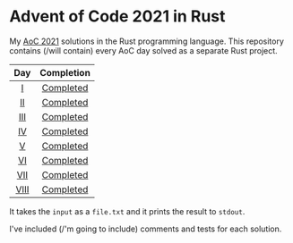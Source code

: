 # Advent of Code 2021 in Rust
My [AoC 2021][aoc-2021] solutions in the Rust programming language.
This repository contains (/will contain) every AoC day solved as a separate Rust project.



| Day                | Completion                      |
| :----------------: | :-----------------------------: |
| [I][aoc-2021-1]    | [Completed](./day1/src/lib.rs)  |
| [II][aoc-2021-2]   | [Completed](./day2/src/lib.rs)  |
| [III][aoc-2021-3]  | [Completed](./day3/src/lib.rs)  |
| [IV][aoc-2021-4]   | [Completed](./day4/src/lib.rs)  |
| [V][aoc-2021-5]    | [Completed](./day5/src/lib.rs)  |
| [VI][aoc-2021-6]   | [Completed](./day6/src/lib.rs)  |
| [VII][aoc-2021-7]  | [Completed](./day7/src/lib.rs)  |
| [VIII][aoc-2021-8] | [Completed](./day8/src/lib.rs)  |

It takes the `input` as a `file.txt` and it prints the result to `stdout`.

I've included (/'m going to include) comments and tests for each solution.

[aoc-2021]: https://adventofcode.com/2021
[aoc-2021-1]: https://adventofcode.com/2021/day/1
[aoc-2021-2]: https://adventofcode.com/2021/day/2
[aoc-2021-3]: https://adventofcode.com/2021/day/3
[aoc-2021-4]: https://adventofcode.com/2021/day/4
[aoc-2021-5]: https://adventofcode.com/2021/day/5
[aoc-2021-6]: https://adventofcode.com/2021/day/6
[aoc-2021-7]: https://adventofcode.com/2021/day/7
[aoc-2021-8]: https://adventofcode.com/2021/day/8